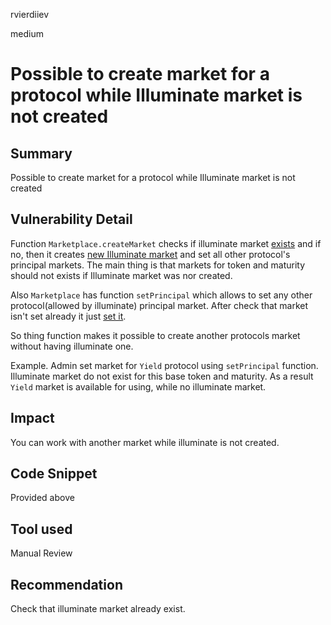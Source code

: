 rvierdiiev

medium

# Possible to create market for a protocol while Illuminate market is not created

## Summary
Possible to create market for a protocol while Illuminate market is not created
## Vulnerability Detail
Function `Marketplace.createMarket` checks if illuminate market [exists](https://github.com/sherlock-audit/2022-10-illuminate/blob/main/src/Marketplace.sol#L145-L147) and if no, then it creates [new Illuminate market](https://github.com/sherlock-audit/2022-10-illuminate/blob/main/src/Marketplace.sol#L151-L162) and set all other protocol's principal markets. The main thing is that markets for token and maturity should not exists if Illuminate market was nor created.

Also `Marketplace` has function `setPrincipal` which allows to set any other protocol(allowed by illuminate) principal market. After check that market isn't set already it just [set it](https://github.com/sherlock-audit/2022-10-illuminate/blob/main/src/Marketplace.sol#L224).

So thing function makes it possible to create another protocols market without having illuminate one.

Example.
Admin set market for `Yield` protocol using `setPrincipal` function. Illuminate market do not exist for this base token and maturity.
As a result `Yield` market is available for using, while no illuminate market.
## Impact
You can work with another market while illuminate is not created.
## Code Snippet
Provided above
## Tool used

Manual Review

## Recommendation
Check that illuminate market already exist.